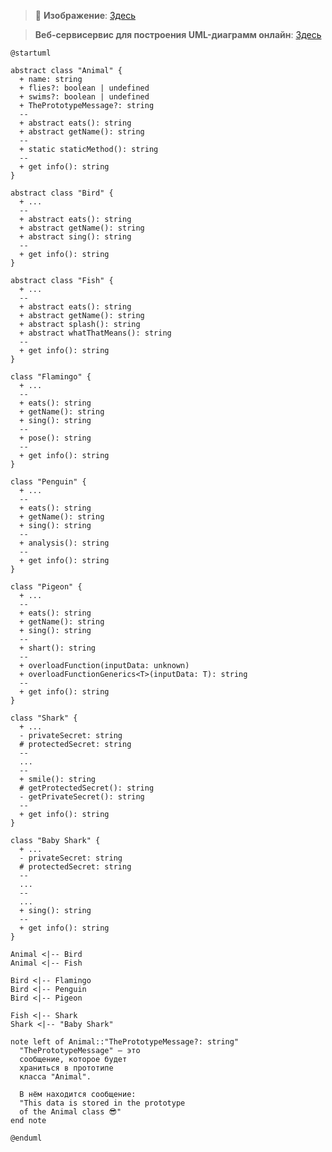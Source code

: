 > 👀 **Изображение**: [Здесь](https://www.plantuml.com/plantuml/png/jLLTJjj047xVKup22uWc1uXGeQYYJrH8v0ABFOvNsBkMTmn2fHAaug5IVzIg3tth5MX5fAejS8Nr5Ng27g5ZEq6ROb3JAegITRxlcvbl9l5umvBCgKWJ8UIUfLm6144YhONE8wrIcNJWcG1O1IrJx0Chb1xMG9GejEjzs3CcGQdX60eTOgGqXZLl3rLw7p-8SIStPEWemssqLWvntIlGxTQg6rCeoIwlU0AF6o8zPNjCtugt94a5asCRAJPXcumpWDAHyRZdjoUogV9mEezUh_V_BdtQClBlrhQKZHTdBUCYyLtiOInfmEzjbDh-VGTJuubC6J5jvbiyjrkzStYPiJYtfHtKmqBfnJYIMYP7LjdvNQaXcWMPih7CgOqm1vWdHePRXGv86RsiT5RGOqco3uNUr-PGhxGAdw36N0LsRV3GZndCs_KkEzl_esd8SdKW2NSno96yX4lC6CA0CFGuhzZCr6ogaja1BLLUTcPJp4wb5lZLv_uPD-NU4Ioig-PoTSvbqcnwM3lkTg7QSJD0jLc4gE39zyaDwq6J6yP7wZ-h45LmZJGjY_gp0Vn92A4D8IGO4PW8clBzVkU-PqH70BG9El3pv0EKhykHks99UUgk-FMvVEd6xj9zTUC7uBwvguekJvWP0vClt8KRbwDAVyReUQKiH-MhyhHy2-uBk6j6cvWHvxXsOm5Lck_kd2MdxlpcSTaJ5VCUt6NvpltWWnLdNEQYJiZfMXprcrQKXL2I13ujcHn3K1eeHiYcBRBEH3NKL9ji_r-VFhxf2DGXL6CKOeClYpJv3G00)

> **Веб-сервисервис для построения UML-диаграмм онлайн**: [Здесь](https://plantuml.com/ru/sitemap)

```uml
@startuml

abstract class "Animal" {
  + name: string
  + flies?: boolean | undefined
  + swims?: boolean | undefined
  + ThePrototypeMessage?: string
  --
  + abstract eats(): string
  + abstract getName(): string
  --
  + static staticMethod(): string
  --
  + get info(): string
}

abstract class "Bird" {
  + ...
  --
  + abstract eats(): string
  + abstract getName(): string
  + abstract sing(): string
  --
  + get info(): string
}

abstract class "Fish" {
  + ...
  --
  + abstract eats(): string
  + abstract getName(): string
  + abstract splash(): string
  + abstract whatThatMeans(): string
  --
  + get info(): string
}

class "Flamingo" {
  + ...
  --
  + eats(): string
  + getName(): string
  + sing(): string
  --
  + pose(): string
  --
  + get info(): string
}

class "Penguin" {
  + ...
  --
  + eats(): string
  + getName(): string
  + sing(): string
  --
  + analysis(): string
  --
  + get info(): string
}

class "Pigeon" {
  + ...
  --
  + eats(): string
  + getName(): string
  + sing(): string
  --
  + shart(): string
  --
  + overloadFunction(inputData: unknown)
  + overloadFunctionGenerics<T>(inputData: T): string
  --
  + get info(): string
}

class "Shark" {
  + ...
  - privateSecret: string
  # protectedSecret: string
  --
  ...
  --
  + smile(): string
  # getProtectedSecret(): string
  - getPrivateSecret(): string
  --
  + get info(): string
}

class "Baby Shark" {
  + ...
  - privateSecret: string
  # protectedSecret: string
  --
  ...
  --
  ...
  + sing(): string
  --
  + get info(): string
}

Animal <|-- Bird
Animal <|-- Fish

Bird <|-- Flamingo
Bird <|-- Penguin
Bird <|-- Pigeon

Fish <|-- Shark
Shark <|-- "Baby Shark"

note left of Animal::"ThePrototypeMessage?: string"
  "ThePrototypeMessage" — это
  сообщение, которое будет
  храниться в прототипе
  класса "Animal".

  В нём находится сообщение:
  "This data is stored in the prototype
  of the Animal class 😎"
end note

@enduml
```
